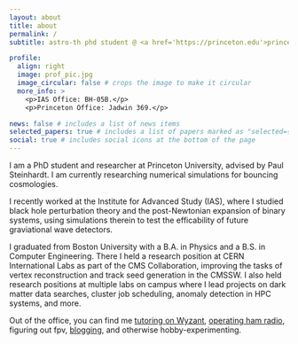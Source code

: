 ```yaml
---
layout: about
title: about
permalink: /
subtitle: astro-th phd student @ <a href='https://princeton.edu'>princeton</a> & the <a href='https://ias.edu'>ias</a>.

profile:
  align: right
  image: prof_pic.jpg
  image_circular: false # crops the image to make it circular
  more_info: >
    <p>IAS Office: BH-05B.</p>
    <p>Princeton Office: Jadwin 369.</p>

news: false # includes a list of news items
selected_papers: true # includes a list of papers marked as "selected={true}"
social: true # includes social icons at the bottom of the page
---
```


I am a PhD student and researcher at Princeton University, advised by Paul Steinhardt. I am currently researching numerical simulations for bouncing cosmologies. 

I recently worked at the Institute for Advanced Study (IAS), where I studied black hole perturbation theory and the post-Newtonian expansion of binary systems, using simulations therein to test the efficability of future graviational wave detectors.

I graduated from Boston University with a B.A. in Physics and a B.S. in Computer Engineering. There I held a research position at CERN International Labs as part of the CMS Collaboration, improving the tasks of vertex reconstruction and track seed generation in the CMSSW. I also held research positions at multiple labs on campus where I lead projects on dark matter data searches, cluster job scheduling, anomaly detection in HPC systems, and more.

Out of the office, you can find me <a href='https://www.wyzant.com/Tutors/NJ/Princeton/9680734/'>tutoring on Wyzant</a>, <a href='https://www.qrz.com/db/kj5gnl'>operating ham radio</a>, figuring out fpv, <a href='https://joshshterenberg.github.io/blog'>blogging</a>, and otherwise hobby-experimenting.
